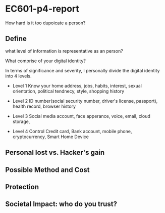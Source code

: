 # EC601-p4-report
How hard is it too dupoicate a person?

## Define
what level of information is representative as an person?

What comprise of your digital identity?

In terms of significance and severity, I personally divide the digital identity into 4 levels.

* Level 1
Know your home address, jobs, habits, interest, sexual orientation, political tendnecy, style, shopping history

* Level 2
ID number(social security number, driver's license, passport), health record, browser history

* Level 3
Social media account, face apperance, voice, email, cloud storage,

* Level 4
Control Credit card, Bank account, mobile phone, cryptocurrency, Smart Home Device


## Personal lost vs. Hacker's gain

## Possible Method and Cost

## Protection

## Societal Impact: who do you trust?
